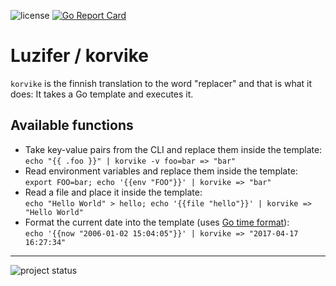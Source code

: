 ![license](https://badges.fyi/github/license/Luzifer/badge-gen)
[![Go Report Card](https://goreportcard.com/badge/github.com/Luzifer/korvike)](https://goreportcard.com/report/github.com/Luzifer/korvike)

# Luzifer / korvike

`korvike` is the finnish translation to the word "replacer" and that is what it does: It takes a Go template and executes it.

## Available functions

- Take key-value pairs from the CLI and replace them inside the template:  
`echo "{{ .foo }}" | korvike -v foo=bar => "bar"`
- Read environment variables and replace them inside the template:  
`export FOO=bar; echo '{{env "FOO"}}' | korvike => "bar"`
- Read a file and place it inside the template:  
`echo "Hello World" > hello; echo '{{file "hello"}}' | korvike => "Hello World"`
- Format the current date into the template (uses [Go time format](https://golang.org/pkg/time/#Time.Format)):  
`echo '{{now "2006-01-02 15:04:05"}}' | korvike => "2017-04-17 16:27:34"`

----

![project status](https://d2o84fseuhwkxk.cloudfront.net/korvike.svg)
